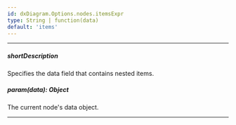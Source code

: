 ```yaml
---
id: dxDiagram.Options.nodes.itemsExpr
type: String | function(data)
default: 'items'
---
```

---
##### shortDescription
Specifies the data field that contains nested items.

##### param(data): Object
The current node's data object.

---
